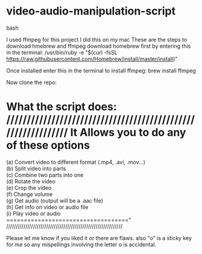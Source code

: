 # video-audio-manipulation-script
bash

I used ffmpeg for this project
I did this on my mac 
These are the steps to download hmebrew and ffmpeg
download homebrew first by entering this in the terminal:
/usr/bin/ruby -e “$(curl -fsSL https://raw.githubusercontent.com/Homebrew/install/master/install)"

Once installed enter this in the terminal to install ffmpeg:
brew install ffmpeg

Now clone the repo:

What the script does:
/////////////////////////////////////////////////////////////
It Allows you to do any of these options
===================================                                                                                                                                                                                     
  (a) Convert video to different format (.mp4, .avi, .mov...)                                                                    
  (b) Split video into parts                                                                                                     
  (c) Combine two parts into one                                                                                                     
  (d) Rotate the video                                                                                                           
  (e) Crop the video                                                                                                             
  (f) Change volume                                                                                                              
  (g) Get audio (output will be a .aac file)                                                                                     
  (h) Get info on video or audio file                                                                                            
  (i) Play video or audio                                                                                                        
==================================="
/////////////////////////////////////////////////////////////

Please let me know if you liked it or there are flaws.
also "o" is a sticky key for me so any mispellings involving the letter o 
is accidental.
